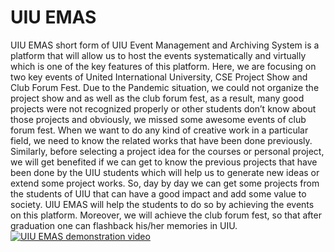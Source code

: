 # UIU EMAS
UIU EMAS short form of UIU Event Management and Archiving System is a platform that will allow us to host the events systematically and virtually which is one of the key features of this platform. Here, we are focusing on two key events of United International University, CSE Project Show and Club Forum Fest. Due to the Pandemic situation, we could not organize the project show and as well as the club forum fest, as a result, many good projects were not recognized properly or other students don’t know about those projects and obviously, we missed some awesome events of club forum fest. When we want to do any kind of creative work in a particular field, we need to know the related works that have been done previously. Similarly, before selecting a project idea for the courses or personal project, we will get benefited if we can get to know the previous projects that have been done by the UIU students which will help us to generate new ideas or extend some project works. So, day by day we can get some projects from the students of UIU that can have a good impact and add some value to society. UIU EMAS will help the students to do so by achieving the events on this platform. Moreover, we will achieve the club forum fest, so that after graduation one can flashback his/her memories in UIU.
[![UIU EMAS demonstration video](https://imgur.com/a/4Bt6uUx)](https://www.youtube.com/watch?v=A_Q4uFM8nQ0)
